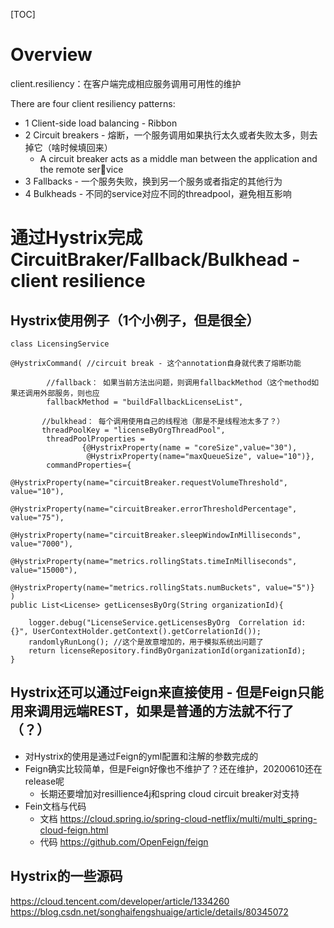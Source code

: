 [TOC]
# Overview
client.resiliency：在客户端完成相应服务调用可用性的维护

There are four client resiliency patterns:
- 1 Client-side load balancing - Ribbon
- 2 Circuit breakers - 熔断，一个服务调用如果执行太久或者失败太多，则去掉它（啥时候填回来）
  - A circuit breaker acts as a middle man between the application and the remote service
- 3 Fallbacks - 一个服务失败，换到另一个服务或者指定的其他行为
- 4 Bulkheads - 不同的service对应不同的threadpool，避免相互影响


# 通过Hystrix完成 CircuitBraker/Fallback/Bulkhead - client resilience
## Hystrix使用例子（1个小例子，但是很全）
```
class LicensingService

@HystrixCommand( //circuit break - 这个annotation自身就代表了熔断功能

        //fallback： 如果当前方法出问题，则调用fallbackMethod（这个method如果还调用外部服务，则也应
        fallbackMethod = "buildFallbackLicenseList",  

       //bulkhead： 每个调用使用自己的线程池（那是不是线程池太多了？）
       threadPoolKey = "licenseByOrgThreadPool",
        threadPoolProperties =
                {@HystrixProperty(name = "coreSize",value="30"),
                 @HystrixProperty(name="maxQueueSize", value="10")},
        commandProperties={
                 @HystrixProperty(name="circuitBreaker.requestVolumeThreshold", value="10"),
                 @HystrixProperty(name="circuitBreaker.errorThresholdPercentage", value="75"),
                 @HystrixProperty(name="circuitBreaker.sleepWindowInMilliseconds", value="7000"),
                 @HystrixProperty(name="metrics.rollingStats.timeInMilliseconds", value="15000"),
                 @HystrixProperty(name="metrics.rollingStats.numBuckets", value="5")}
)
public List<License> getLicensesByOrg(String organizationId){

    logger.debug("LicenseService.getLicensesByOrg  Correlation id: {}", UserContextHolder.getContext().getCorrelationId());
    randomlyRunLong(); //这个是故意增加的，用于模拟系统出问题了
    return licenseRepository.findByOrganizationId(organizationId);
}

```

## Hystrix还可以通过Feign来直接使用 - 但是Feign只能用来调用远端REST，如果是普通的方法就不行了（？）
- 对Hystrix的使用是通过Feign的yml配置和注解的参数完成的
- Feign确实比较简单，但是Feign好像也不维护了？还在维护，20200610还在release呢
  - 长期还要增加对resillience4j和spring cloud circuit breaker对支持 
- Fein文档与代码
  - 文档 https://cloud.spring.io/spring-cloud-netflix/multi/multi_spring-cloud-feign.html
  - 代码 https://github.com/OpenFeign/feign
## Hystrix的一些源码
https://cloud.tencent.com/developer/article/1334260
https://blog.csdn.net/songhaifengshuaige/article/details/80345072